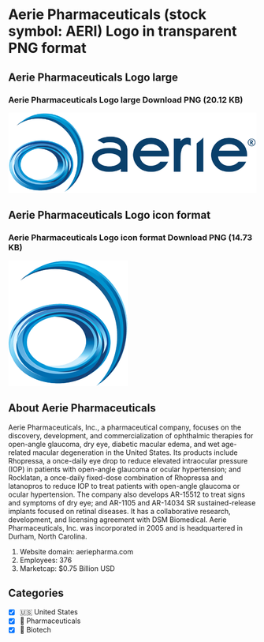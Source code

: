 # Aerie Pharmaceuticals (stock symbol: AERI) Logo in transparent PNG format

## Aerie Pharmaceuticals Logo large

### Aerie Pharmaceuticals Logo large Download PNG (20.12 KB)

![Aerie Pharmaceuticals Logo large Download PNG (20.12 KB)](/img/orig/AERI_BIG-049c7b9c.png)

## Aerie Pharmaceuticals Logo icon format

### Aerie Pharmaceuticals Logo icon format Download PNG (14.73 KB)

![Aerie Pharmaceuticals Logo icon format Download PNG (14.73 KB)](/img/orig/AERI-6fa451a7.png)

## About Aerie Pharmaceuticals

Aerie Pharmaceuticals, Inc., a pharmaceutical company, focuses on the discovery, development, and commercialization of ophthalmic therapies for open-angle glaucoma, dry eye, diabetic macular edema, and wet age-related macular degeneration in the United States. Its products include Rhopressa, a once-daily eye drop to reduce elevated intraocular pressure (IOP) in patients with open-angle glaucoma or ocular hypertension; and Rocklatan, a once-daily fixed-dose combination of Rhopressa and latanopros to reduce IOP to treat patients with open-angle glaucoma or ocular hypertension. The company also develops AR-15512 to treat signs and symptoms of dry eye; and AR-1105 and AR-14034 SR sustained-release implants focused on retinal diseases. It has a collaborative research, development, and licensing agreement with DSM Biomedical. Aerie Pharmaceuticals, Inc. was incorporated in 2005 and is headquartered in Durham, North Carolina.

1. Website domain: aeriepharma.com
2. Employees: 376
3. Marketcap: $0.75 Billion USD


## Categories
- [x] 🇺🇸 United States
- [x] 💊 Pharmaceuticals
- [x] 🧬 Biotech
